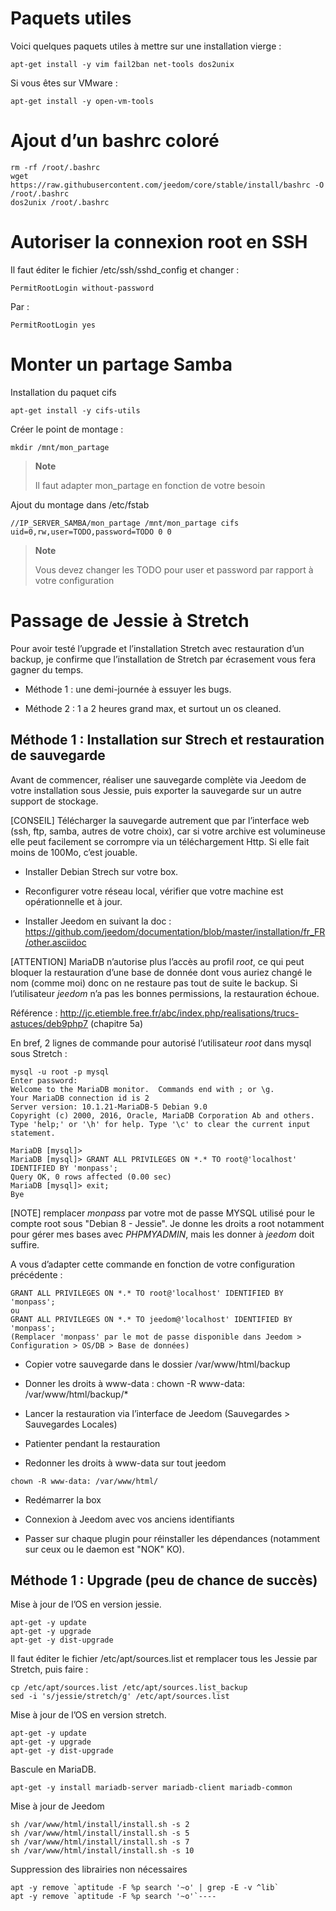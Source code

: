 Paquets utiles
==============

Voici quelques paquets utiles à mettre sur une installation vierge :

    apt-get install -y vim fail2ban net-tools dos2unix

Si vous êtes sur VMware :

    apt-get install -y open-vm-tools

Ajout d’un bashrc coloré
========================

    rm -rf /root/.bashrc
    wget https://raw.githubusercontent.com/jeedom/core/stable/install/bashrc -O /root/.bashrc
    dos2unix /root/.bashrc

Autoriser la connexion root en SSH
==================================

Il faut éditer le fichier /etc/ssh/sshd\_config et changer :

    PermitRootLogin without-password

Par :

    PermitRootLogin yes

Monter un partage Samba
=======================

Installation du paquet cifs

    apt-get install -y cifs-utils

Créer le point de montage :

    mkdir /mnt/mon_partage

> **Note**
>
> Il faut adapter mon\_partage en fonction de votre besoin

Ajout du montage dans /etc/fstab

    //IP_SERVER_SAMBA/mon_partage /mnt/mon_partage cifs uid=0,rw,user=TODO,password=TODO 0 0

> **Note**
>
> Vous devez changer les TODO pour user et password par rapport à votre
> configuration

Passage de Jessie à Stretch
===========================

Pour avoir testé l’upgrade et l’installation Stretch avec restauration
d’un backup, je confirme que l’installation de Stretch par écrasement
vous fera gagner du temps.

-   Méthode 1 : une demi-journée à essuyer les bugs.

-   Méthode 2 : 1 a 2 heures grand max, et surtout un os cleaned.

Méthode 1 : Installation sur Strech et restauration de sauvegarde
-----------------------------------------------------------------

Avant de commencer, réaliser une sauvegarde complète via Jeedom de votre
installation sous Jessie, puis exporter la sauvegarde sur un autre
support de stockage.

[CONSEIL] Télécharger la sauvegarde autrement que par l’interface web
(ssh, ftp, samba, autres de votre choix), car si votre archive est
volumineuse elle peut facilement se corrompre via un téléchargement
Http. Si elle fait moins de 100Mo, c’est jouable.

-   Installer Debian Strech sur votre box.

-   Reconfigurer votre réseau local, vérifier que votre machine est
    opérationnelle et à jour.

-   Installer Jeedom en suivant la doc :
    <https://github.com/jeedom/documentation/blob/master/installation/fr_FR/other.asciidoc>

[ATTENTION] MariaDB n’autorise plus l’accès au profil *root*, ce qui
peut bloquer la restauration d’une base de donnée dont vous auriez
changé le nom (comme moi) donc on ne restaure pas tout de suite le
backup. Si l’utilisateur *jeedom* n’a pas les bonnes permissions, la
restauration échoue.

Référence :
<http://jc.etiemble.free.fr/abc/index.php/realisations/trucs-astuces/deb9php7>
(chapitre 5a)

En bref, 2 lignes de commande pour autorisé l’utilisateur *root* dans
mysql sous Stretch :

    mysql -u root -p mysql
    Enter password:
    Welcome to the MariaDB monitor.  Commands end with ; or \g.
    Your MariaDB connection id is 2
    Server version: 10.1.21-MariaDB-5 Debian 9.0
    Copyright (c) 2000, 2016, Oracle, MariaDB Corporation Ab and others.
    Type 'help;' or '\h' for help. Type '\c' to clear the current input statement.

    MariaDB [mysql]>
    MariaDB [mysql]> GRANT ALL PRIVILEGES ON *.* TO root@'localhost' IDENTIFIED BY 'monpass';
    Query OK, 0 rows affected (0.00 sec)
    MariaDB [mysql]> exit;
    Bye

[NOTE] remplacer *monpass* par votre mot de passe MYSQL utilisé pour le
compte root sous "Debian 8 - Jessie". Je donne les droits a root
notamment pour gérer mes bases avec *PHPMYADMIN*, mais les donner à
*jeedom* doit suffire.

A vous d’adapter cette commande en fonction de votre configuration
précédente :

    GRANT ALL PRIVILEGES ON *.* TO root@'localhost' IDENTIFIED BY 'monpass';
    ou
    GRANT ALL PRIVILEGES ON *.* TO jeedom@'localhost' IDENTIFIED BY 'monpass';
    (Remplacer 'monpass' par le mot de passe disponible dans Jeedom > Configuration > OS/DB > Base de données)

-   Copier votre sauvegarde dans le dossier /var/www/html/backup

-   Donner les droits à www-data : chown -R www-data:
    /var/www/html/backup/\*

-   Lancer la restauration via l’interface de Jeedom (Sauvegardes \>
    Sauvegardes Locales)

-   Patienter pendant la restauration

-   Redonner les droits à www-data sur tout jeedom

<!-- -->

    chown -R www-data: /var/www/html/

-   Redémarrer la box

-   Connexion à Jeedom avec vos anciens identifiants

-   Passer sur chaque plugin pour réinstaller les dépendances (notamment
    sur ceux ou le daemon est "NOK" KO).

Méthode 1 : Upgrade (peu de chance de succès)
---------------------------------------------

Mise à jour de l’OS en version jessie.

    apt-get -y update
    apt-get -y upgrade
    apt-get -y dist-upgrade

Il faut éditer le fichier /etc/apt/sources.list et remplacer tous les
Jessie par Stretch, puis faire :

    cp /etc/apt/sources.list /etc/apt/sources.list_backup
    sed -i 's/jessie/stretch/g' /etc/apt/sources.list

Mise à jour de l’OS en version stretch.

    apt-get -y update
    apt-get -y upgrade
    apt-get -y dist-upgrade

Bascule en MariaDB.

    apt-get -y install mariadb-server mariadb-client mariadb-common

Mise à jour de Jeedom

    sh /var/www/html/install/install.sh -s 2
    sh /var/www/html/install/install.sh -s 5
    sh /var/www/html/install/install.sh -s 7
    sh /var/www/html/install/install.sh -s 10

Suppression des librairies non nécessaires

    apt -y remove `aptitude -F %p search '~o' | grep -E -v ^lib`
    apt -y remove `aptitude -F %p search '~o'`----
